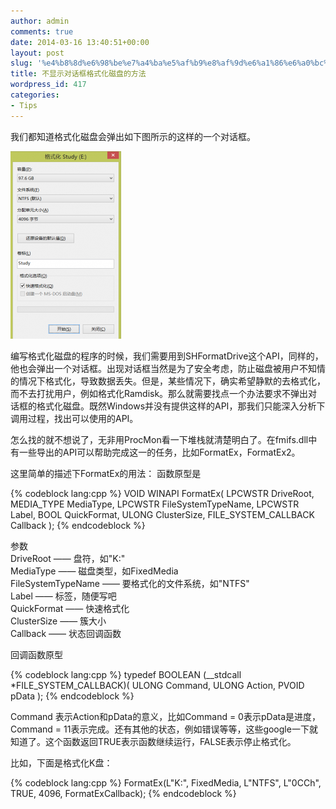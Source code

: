 ```yaml
---
author: admin
comments: true
date: 2014-03-16 13:40:51+00:00
layout: post
slug: '%e4%b8%8d%e6%98%be%e7%a4%ba%e5%af%b9%e8%af%9d%e6%a1%86%e6%a0%bc%e5%bc%8f%e5%8c%96%e7%a3%81%e7%9b%98%e7%9a%84%e6%96%b9%e6%b3%95'
title: 不显示对话框格式化磁盘的方法
wordpress_id: 417
categories:
- Tips
---
```


我们都知道格式化磁盘会弹出如下图所示的这样的一个对话框。

[![20140316210304](/uploads/2014/03/20140316210304-177x300.png)](/uploads/2014/03/20140316210304.png)

编写格式化磁盘的程序的时候，我们需要用到SHFormatDrive这个API，同样的，他也会弹出一个对话框。出现对话框当然是为了安全考虑，防止磁盘被用户不知情的情况下格式化，导致数据丢失。但是，某些情况下，确实希望静默的去格式化，而不去打扰用户，例如格式化Ramdisk。那么就需要找点一个办法要求不弹出对话框的格式化磁盘。既然Windows并没有提供这样的API，那我们只能深入分析下调用过程，找出可以使用的API。

怎么找的就不想说了，无非用ProcMon看一下堆栈就清楚明白了。在fmifs.dll中有一些导出的API可以帮助完成这一的任务，比如FormatEx，FormatEx2。

这里简单的描述下FormatEx的用法：
函数原型是

{% codeblock lang:cpp %}
VOID WINAPI FormatEx(
	LPCWSTR DriveRoot,
	MEDIA_TYPE MediaType,
	LPCWSTR FileSystemTypeName,
	LPCWSTR Label,
	BOOL QuickFormat,
	ULONG ClusterSize,
	FILE_SYSTEM_CALLBACK Callback
);
 {% endcodeblock %}

参数  
DriveRoot —— 盘符，如"K:\"  
MediaType —— 磁盘类型，如FixedMedia  
FileSystemTypeName —— 要格式化的文件系统，如"NTFS"  
Label —— 标签，随便写吧  
QuickFormat —— 快速格式化  
ClusterSize —— 簇大小  
Callback —— 状态回调函数  

回调函数原型

{% codeblock lang:cpp %}
typedef BOOLEAN (__stdcall *FILE_SYSTEM_CALLBACK)(
	ULONG                        Command,
	ULONG                        Action,
	PVOID                        pData
);
 {% endcodeblock %}

Command 表示Action和pData的意义，比如Command = 0表示pData是进度，Command = 11表示完成。还有其他的状态，例如错误等等，这些google一下就知道了。这个函数返回TRUE表示函数继续运行，FALSE表示停止格式化。

比如，下面是格式化K盘：

{% codeblock lang:cpp %}
FormatEx(L"K:\", FixedMedia, L"NTFS", L"0CCh", TRUE, 4096, FormatExCallback);
 {% endcodeblock %}


